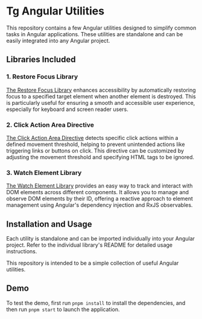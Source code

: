 # Tg Angular Utilities

This repository contains a few Angular utilities designed to simplify common tasks in Angular applications. These utilities are standalone and can be easily integrated into any Angular project.

## Libraries Included

### 1. **Restore Focus Library**

[The Restore Focus Library](./packages/tg/restore-focus/README.md) enhances accessibility by automatically restoring focus to a specified target element when another element is destroyed. This is particularly useful for ensuring a smooth and accessible user experience, especially for keyboard and screen reader users.

### 2. **Click Action Area Directive**

[The Click Action Area Directive](./packages/tg/click-action-area/README.md) detects specific click actions within a defined movement threshold, helping to prevent unintended actions like triggering links or buttons on click. This directive can be customized by adjusting the movement threshold and specifying HTML tags to be ignored.

### 3. **Watch Element Library**

[The Watch Element Library](./packages/tg/watch-element/README.md) provides an easy way to track and interact with DOM elements across different components. It allows you to manage and observe DOM elements by their ID, offering a reactive approach to element management using Angular's dependency injection and RxJS observables.

## Installation and Usage

Each utility is standalone and can be imported individually into your Angular project. Refer to the individual library's README for detailed usage instructions.

This repository is intended to be a simple collection of useful Angular utilities.

## Demo

To test the demo, first run `pnpm install` to install the dependencies, and then run `pnpm start` to launch the application.
